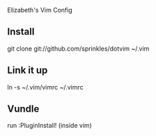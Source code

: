 Elizabeth's Vim Config

## Install  
git clone git://github.com/sprinkles/dotvim ~/.vim

## Link it up  
ln -s ~/.vim/vimrc ~/.vimrc

## Vundle 
run :PluginInstall! (inside vim)
